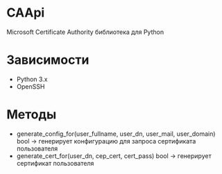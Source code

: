 # CAApi
Microsoft Certificate Authority библиотека для Python

# Зависимости
* Python 3.x
* OpenSSH

# Методы
* generate_config_for(user_fullname, user_dn, user_mail, user_domain) bool -> генерирует конфигурацию для запроса сертификата пользователя
* generate_cert_for(user_dn, cep_cert, cert_pass) bool -> генерирует сертификат пользователя